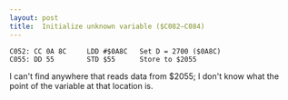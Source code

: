 ```yaml
---
layout: post
title:  Initialize unknown variable ($C082—C084)
---
```


```
C052: CC 0A 8C     LDD #$0A8C   Set D = 2700 ($0A8C)
C055: DD 55        STD $55      Store to $2055
```

I can't find anywhere that reads data from $2055; I don't know what the point of the variable at that location is.
